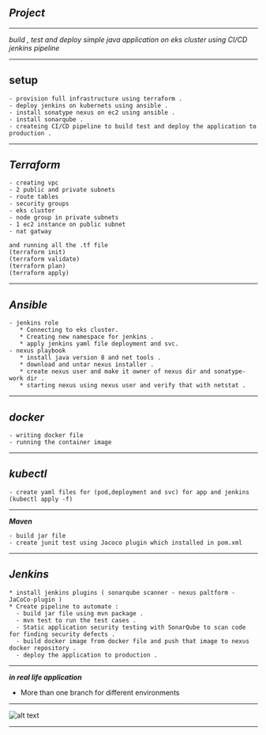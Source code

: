 ***Project***
--
***
*build , test and deploy simple java application on eks cluster using CI/CD jenkins pipeline*
***
**setup**
-
```
- provision full infrastructure using terraform .
- deploy jenkins on kubernets using ansible .
- install sonatype nexus on ec2 using ansible .
- install sonarqube .
- createing CI/CD pipeline to build test and deploy the application to production .
```
***
***Terraform***
-
```
- creating vpc
- 2 public and private subnets 
- route tables
- security groups
- eks cluster
- node group in private subnets
- 1 ec2 instance on public subnet
- nat gatway

and running all the .tf file
(terraform init)
(terraform validate)
(terraform plan)
(terraform apply)

```
***
***Ansible***
-
``` 
- jenkins role
   * Connecting to eks cluster.
   * Creating new namespace for jenkins .
   * apply jenkins yaml file deployment and svc.
- nexus playbook
   * install java version 8 and net tools .
   * download and untar nexus installer .
   * create nexus user and make it owner of nexus dir and sonatype-work dir .
   * starting nexus using nexus user and verify that with netstat .
```
***
***docker***
-
```
- writing docker file 
- running the container image
```
***
***kubectl***
--
```
- create yaml files for (pod,deployment and svc) for app and jenkins
(kubectl apply -f)
```
***
***Maven***
```
- build jar file 
- create junit test using Jacoco plugin which installed in pom.xml
```
***
***Jenkins***
-
```
* install jenkins plugins ( sonarqube scanner - nexus paltform - JaCoCo-plugin )
* Create pipeline to automate :
  - build jar file using mvn package .
  - mvn test to run the test cases .
  - Static application security testing with SonarQube to scan code for finding security defects .
  - build docker image from docker file and push that image to nexus docker repository .
  - deploy the application to production .
```
***
***in real life application***

- More than one branch for different environments
***
 ![alt text]()
***

